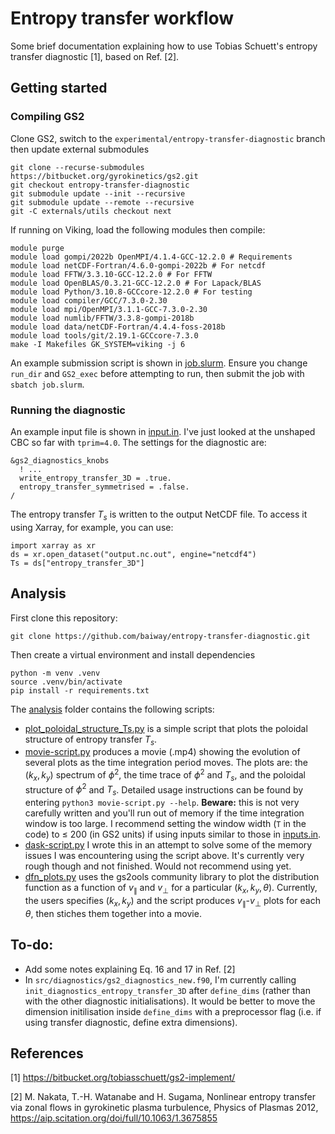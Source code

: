 # Entropy transfer workflow
Some brief documentation explaining how to use Tobias Schuett's entropy transfer diagnostic [1], based on Ref. [2].

## Getting started
### Compiling GS2
Clone GS2, switch to the `experimental/entropy-transfer-diagnostic` branch then update external submodules
```
git clone --recurse-submodules https://bitbucket.org/gyrokinetics/gs2.git
git checkout entropy-transfer-diagnostic
git submodule update --init --recursive
git submodule update --remote --recursive
git -C externals/utils checkout next
```

If running on Viking, load the following modules then compile:
```
module purge
module load gompi/2022b OpenMPI/4.1.4-GCC-12.2.0 # Requirements
module load netCDF-Fortran/4.6.0-gompi-2022b # For netcdf
module load FFTW/3.3.10-GCC-12.2.0 # For FFTW
module load OpenBLAS/0.3.21-GCC-12.2.0 # For Lapack/BLAS
module load Python/3.10.8-GCCcore-12.2.0 # For testing
module load compiler/GCC/7.3.0-2.30
module load mpi/OpenMPI/3.1.1-GCC-7.3.0-2.30
module load numlib/FFTW/3.3.8-gompi-2018b
module load data/netCDF-Fortran/4.4.4-foss-2018b
module load tools/git/2.19.1-GCCcore-7.3.0
make -I Makefiles GK_SYSTEM=viking -j 6
```

An example submission script is shown in [job.slurm](job.slurm). Ensure you change `run_dir` and `GS2_exec` before attempting to run, then submit the job with `sbatch job.slurm`.

### Running the diagnostic
An example input file is shown in [input.in](input.in). I've just looked at the unshaped CBC so far with `tprim=4.0`. The settings for the diagnostic are:
```
&gs2_diagnostics_knobs
  ! ...
  write_entropy_transfer_3D = .true.
  entropy_transfer_symmetrised = .false.
/
```

The entropy transfer $T_s$ is written to the output NetCDF file. To access it using Xarray, for example, you can use:
```
import xarray as xr
ds = xr.open_dataset("output.nc.out", engine="netcdf4")
Ts = ds["entropy_transfer_3D"]
```

## Analysis
First clone this repository:
```
git clone https://github.com/baiway/entropy-transfer-diagnostic.git
```
Then create a virtual environment and install dependencies
```
python -m venv .venv
source .venv/bin/activate
pip install -r requirements.txt
```
The [analysis](analysis/) folder contains the following scripts:
- [plot_poloidal_structure_Ts.py](analysis/plot_poloidal_structure_Ts.py) is a simple script that plots the poloidal structure of entropy transfer $T_s$.
- [movie-script.py](analysis/movie-script.py) produces a movie (.mp4) showing the evolution of several plots as the time integration period moves. The plots are: the $(k_x, k_y)$ spectrum of $\phi^2$, the time trace of $\phi^2$ and $T_s$, and the poloidal structure of $\phi^2$ and $T_s$. Detailed usage instructions can be found by entering `python3 movie-script.py --help`. **Beware:** this is not very carefully written and you'll run out of memory if the time integration window is too large. I recommend setting the window width (`T` in the code) to $\leq$ 200 (in GS2 units) if using inputs similar to those in [inputs.in](inputs.in).
- [dask-script.py](analysis/dask-script.py) I wrote this in an attempt to solve some of the memory issues I was encountering using the script above. It's currently very rough though and not finished. Would not recommend using yet.
- [dfn_plots.py](analysis/dfn_plots.py) uses the gs2ools community library to plot the distribution function as a function of $v_\parallel$ and $v_\perp$ for a particular $(k_x, k_y, \theta)$. Currently, the users specifies $(k_x, k_y)$ and the script produces $v_\parallel$-$v_\perp$ plots for each $\theta$, then stiches them together into a movie. 

## To-do:
- Add some notes explaining Eq. 16 and 17 in Ref. [2]
- In `src/diagnostics/gs2_diagnostics_new.f90`, I'm currently calling `init_diagnostics_entropy_transfer_3D` after `define_dims` (rather than with the other diagnostic initialisations). It would be better to move the dimension initilisation inside `define_dims` with a preprocessor flag (i.e. if using transfer diagnostic, define extra dimensions).

## References
[1] https://bitbucket.org/tobiasschuett/gs2-implement/

[2] M. Nakata, T.-H. Watanabe and H. Sugama, Nonlinear entropy transfer via zonal flows in gyrokinetic plasma turbulence, Physics of Plasmas 2012, https://aip.scitation.org/doi/full/10.1063/1.3675855
